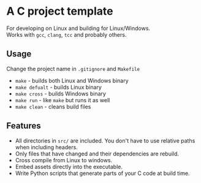 # A C project template
For developing on Linux and building for Linux/Windows.  
Works with `gcc`, `clang`, `tcc` and probably others.

## Usage
Change the project name in `.gitignore` and `Makefile`

- `make` - builds both Linux and Windows binary
- `make defualt` - builds Linux binary
- `make cross` - builds Windows binary
- `make run` - like `make` but runs it as well
- `make clean` - cleans build files

## Features

- All directories in `src/` are included. You don't have to use relative paths when including headers.
- Only files that have changed and their dependencies are rebuild.
- Cross compile from Linux to windows.
- Embed assets directly into the executable.
- Write Python scripts that generate parts of your C code at build time.

